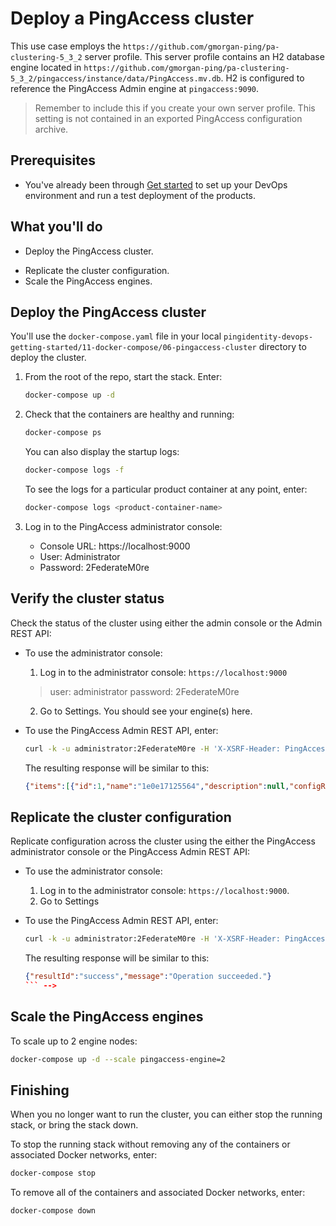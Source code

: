 # Deploy a PingAccess cluster

This use case employs the `https://github.com/gmorgan-ping/pa-clustering-5_3_2` server profile. This server profile contains an H2 database engine located in `https://github.com/gmorgan-ping/pa-clustering-5_3_2/pingaccess/instance/data/PingAccess.mv.db`. H2 is configured to reference the PingAccess Admin engine at `pingaccess:9090`.

> Remember to include this if you create your own server profile. This setting is not contained in an exported PingAccess configuration archive.

## Prerequisites

* You've already been through [Get started](getStarted.md) to set up your DevOps environment and run a test deployment of the products.

## What you'll do

* Deploy the PingAccess cluster.
<!-- * Verify the cluster status. -->
* Replicate the cluster configuration.
* Scale the PingAccess engines.

## Deploy the PingAccess cluster

You'll use the `docker-compose.yaml` file in your local `pingidentity-devops-getting-started/11-docker-compose/06-pingaccess-cluster` directory to deploy the cluster.

1. From the root of the repo, start the stack. Enter:

   ```bash
   docker-compose up -d
   ```

2. Check that the containers are healthy and running:

   ```bash
   docker-compose ps
   ```

   You can also display the startup logs:

   ```bash
   docker-compose logs -f
   ```

   To see the logs for a particular product container at any point, enter:

   ```bash
   docker-compose logs <product-container-name>
   ```

3. Log in to the PingAccess administrator console:

   - Console URL: https://localhost:9000
   - User: Administrator
   - Password: 2FederateM0re

## Verify the cluster status

Check the status of the cluster using either the admin console or the Admin REST API:

* To use the administrator console:

  1. Log in to the administrator console: `https://localhost:9000`
   > user: administrator password: 2FederateM0re
  2. Go to Settings. You should see your engine(s) here.

* To use the PingAccess Admin REST API, enter:

  ```bash
  curl -k -u administrator:2FederateM0re -H 'X-XSRF-Header: PingAccess' https://localhost:9000/pa-admin-api/v3/engines
  ```

  The resulting response will be similar to this:

  ```json
  {"items":[{"id":1,"name":"1e0e17125564","description":null,"configReplicationEnabled":true,"keys":[{"jwk":{"kty":"EC","kid":"41097511-9945-49df-8a43-f463fb9fe353","x":"-tZ6kNF1o2QCAK6bIG2DeGqpOnp6V6HJZcPhUJ3JbZ8","y":"lO_BkXLnGLSiC4O7TPmWBDk2YOHuqno61QInkgL7-5M","crv":"P-256"},"created":1582783126865}],"httpProxyId":0,"httpsProxyId":0,"selectedCertificateId":5,"certificateHash":{"algorithm":"SHA1","hexValue":"e8a4cc6163fce9b7216b284ef635306f07be381b"}}]}
  ```

## Replicate the cluster configuration

Replicate configuration across the cluster using the either the PingAccess administrator console or the PingAccess Admin REST API:

* To use the administrator console:

  1. Log in to the administrator console: `https://localhost:9000`.
  2. Go to Settings

* To use the PingAccess Admin REST API, enter:

  ```bash
  curl -k -u administrator:2FederateM0re -H 'X-XSRF-Header: PingAccess' https://localhost:9000/pa-admin-api/v3/engines
  ```

  The resulting response will be similar to this:

  ```json
  {"resultId":"success","message":"Operation succeeded."}
  ``` -->

## Scale the PingAccess engines

To scale up to 2 engine nodes:

   ```bash
   docker-compose up -d --scale pingaccess-engine=2
   ```

## Finishing

When you no longer want to run the cluster, you can either stop the running stack, or bring the stack down.

 To stop the running stack without removing any of the containers or associated Docker networks, enter:

 ```bash
 docker-compose stop
 ```

 To remove all of the containers and associated Docker networks, enter:

 ```bash
 docker-compose down
 ```
